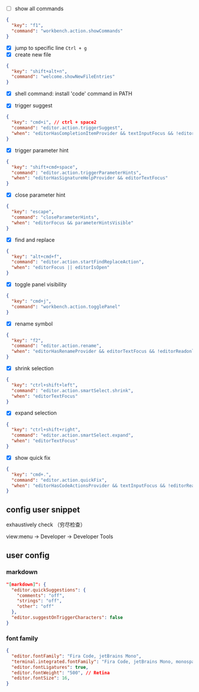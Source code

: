 - [ ] show all commands

```json
{
  "key": "f1",
  "command": "workbench.action.showCommands"
}
```



- [x] jump to specific line `Ctrl + g`
- [x] create new file

```json
{
  "key": "shift+alt+n",
  "command": "welcome.showNewFileEntries"
}
```

- [x] shell command: install 'code' command in PATH

- [x] trigger suggest

```json
{
  "key": "cmd+i", // ctrl + space2
  "command": "editor.action.triggerSuggest",
  "when": "editorHasCompletionItemProvider && textInputFocus && !editorReadonly && !suggestWidgetVisible"
}
```

- [x]  trigger parameter hint 

```json
{
  "key": "shift+cmd+space",
  "command": "editor.action.triggerParameterHints",
  "when": "editorHasSignatureHelpProvider && editorTextFocus"
}
```

- [x] close parameter hint

```json
{
  "key": "escape",
  "command": "closeParameterHints",
  "when": "editorFocus && parameterHintsVisible"
}
```



- [x] find and replace



```json
{
  "key": "alt+cmd+f",
  "command": "editor.action.startFindReplaceAction",
  "when": "editorFocus || editorIsOpen"
}
```

- [x] toggle panel visibility

```json
{
  "key": "cmd+j",
  "command": "workbench.action.togglePanel"
}
```

- [x] rename symbol

```json
{
  "key": "f2",
  "command": "editor.action.rename",
  "when": "editorHasRenameProvider && editorTextFocus && !editorReadonly"
}
```

- [x] shrink selection

```json
{
  "key": "ctrl+shift+left",
  "command": "editor.action.smartSelect.shrink",
  "when": "editorTextFocus"
}
```

- [x] expand selection

```json
{
  "key": "ctrl+shift+right",
  "command": "editor.action.smartSelect.expand",
  "when": "editorTextFocus"
}
```



- [x] show quick fix

```json
{
  "key": "cmd+.",
  "command": "editor.action.quickFix",
  "when": "editorHasCodeActionsProvider && textInputFocus && !editorReadonly"
}
```

## config user snippet





exhaustively check （穷尽检查）




view:menu -> Developer -> Developer Tools


## user config


### markdown 

```json
"[markdown]": {
  "editor.quickSuggestions": {
    "comments": "off",
    "strings": "off",
    "other": "off"
  },
  "editor.suggestOnTriggerCharacters": false
}
```

### font family

```json
{
  "editor.fontFamily": "Fira Code, jetBrains Mono",
  "terminal.integrated.fontFamily": "Fira Code, jetBrains Mono, monospace",
  "editor.fontLigatures": true,
  "editor.fontWeight": "500", // Retina
  "editor.fontSize": 16, 
}
```